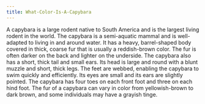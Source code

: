 ```yaml
---
title: What-Color-Is-A-Capybara
---
```


A capybara is a large rodent native to South America and is the largest living rodent in the world. The capybara is a semi-aquatic mammal and is well-adapted to living in and around water. It has a heavy, barrel-shaped body covered in thick, coarse fur that is usually a reddish-brown color. The fur is often darker on the back and lighter on the underside. The capybara also has a short, thick tail and small ears. Its head is large and round with a blunt muzzle and short, thick legs. The feet are webbed, enabling the capybara to swim quickly and efficiently. Its eyes are small and its ears are slightly pointed. The capybara has four toes on each front foot and three on each hind foot. The fur of a capybara can vary in color from yellowish-brown to dark brown, and some individuals may have a grayish tinge.
